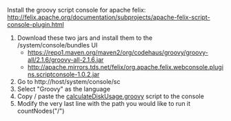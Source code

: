 Install the groovy script console for apache felix:
http://felix.apache.org/documentation/subprojects/apache-felix-script-console-plugin.html
1. Download these two jars and install them to the /system/console/bundles UI
    * https://repo1.maven.org/maven2/org/codehaus/groovy/groovy-all/2.1.6/groovy-all-2.1.6.jar
    * http://apache.mirrors.tds.net/felix/org.apache.felix.webconsole.plugins.scriptconsole-1.0.2.jar
2. Go to http://host/system/console/sc
3. Select "Groovy" as the language
4. Copy / paste the [calculateDiskUsage.groovy](calculateDiskUsage.groovy) script to the console
5. Modify the very last line with the path you would like to run it
countNodes("/")
